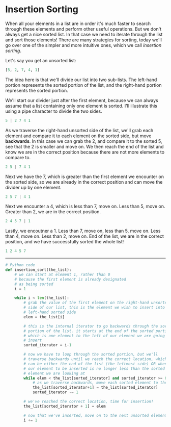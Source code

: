 # Insertion Sorting

When all your elements in a list are in order it's much faster to search through these elements and perform other useful operations. But we don't always get a nice sorted list. In that case we need to iterate through the list and sort those elements! There are many strategies for sorting, today we'll go over one of the simpler and more intuitive ones, which we call *insertion sorting*.

Let's say you get an unsorted list:

```python
[5, 2, 7, 4, 1]
```

The idea here is that we'll divide our list into two sub-lists. The left-hand portion represents the sorted portion of the list, and the right-hand portion represents the sorted portion.

We'll start our divider just after the first element, because we can always assume that a list containing only one element is sorted. I'll illustrate this using a pipe character to divide the two sides.

```python
5 | 2 7 4 1
```

As we traverse the right-hand unsorted side of the list, we'll grab each element and compare it to each element on the sorted side, but move **backwards**. In this case we can grab the 2, and compare it to the sorted 5, see that the 2 is smaller and move on. We then reach the end of the list and know we are in the correct position because there are not more elements to compare to.

```python
2 5 | 7 4 1
```

Next we have the 7, which is greater than the first element we encounter on the sorted side, so we are already in the correct position and can move the divider up by one element.

```python
2 5 7 | 4 1
```

Next we encounter a 4, which is less than 7, move on. Less than 5, move on. Greater than 2, we are in the correct position.

```python
2 4 5 7 | 1
```

Lastly, we encoutner a 1. Less than 7, move on, less than 5, move on. Less than 4, move on. Less than 2, move on. End of the list, we are in the correct position, and we have successfully sorted the whole list!

```python
1 2 4 5 7
```

---

```python
# Python code
def insertion_sort(the_list):
    # we can start at element 1, rather than 0
    # because the first element is already designated
    # as being sorted
    i = 1

    while i < len(the_list):
        # grab the value of the first element on the right-hand unsorted
        # side of our list, this is the element we wish to insert into the
        # left-hand sorted side
        elem = the_list[i]

        # this is the internal iterator to go backwards through the sorted
        # portion of the list. it starts at the end of the sorted portion
        # which is one element to the left of our element we are going to
        # insert
        sorted_iterator = i-1

        # now we have to loop through the sorted portion, but we'll
        # traverse backwards until we reach the correct location, which
        # can be either the end of the list (the leftmost side) OR when
        # our element to be inserted is no longer less than the sorted
        # element we are looking at
        while elem < the_list[sorted_iterator] and sorted_iterator >= 0:
            # as we traverse backwards, move each sorted element to the right
            the_list[sorted_iterator+1] = the_list[sorted_iterator]
            sorted_iterator -= 1

        # we've reached the correct location, time for insertion!
        the_list[sorted_iterator + 1] = elem

        # now that we've inserted, move on to the next unsorted element
        i += 1
```
